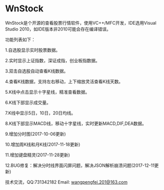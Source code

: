 # WnStock
WnStock是个开源的查看股票行情软件，使用VC++/MFC开发，IDE选用Visual Studio 2010，如IDE版本非2010可能会存在编译错误。

功能列表如下：

1.自选股显示实时股票数据。

2.实时显示上证指数，深证成指，创业板指数据。

3.双击自选股自动查看K线数据。

4.查看K线数据，支持左右移动，上下缩放灵活查看K线天数。

5.K线中点击显示十字星线，精准查看数据。

6.K线下部显示成交量。

7.K线中显示5日，10日，20日均线。

8.K线下部显示MACD线，移动十字星线，实时更新MACD,DIF,DEA数据。

9.增加分时图(2017-10-06更新)

10.增加周K线和月K线(2017-11-18更新)

11.增加键盘精灵(2017-11-28更新)

12.BUG修复：解决分时线界面闪屏问题，解决JSON解析崩溃问题(2017-12-11更新)

技术交流，QQ:731342182
Email: wangpengfei.201@163.com